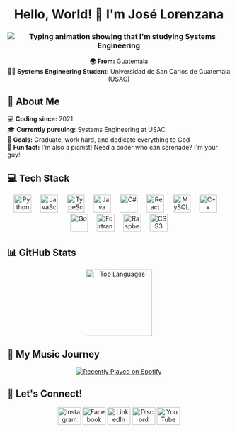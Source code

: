 <h1 align="center">Hello, World! 👋 I'm José Lorenzana</h1>

<h3 align="center">
  <img src="https://readme-typing-svg.herokuapp.com?font=Fira+Code&size=24&pause=1000&color=0BF73D&center=true&vCenter=true&width=435&lines=Studying+Systems+Engineering" alt="Typing animation showing that I'm studying Systems Engineering"/>
</h3>

<p align="center">
  <strong>🌍 From:</strong> Guatemala<br>
  <strong>👨‍💻 Systems Engineering Student:</strong> Universidad de San Carlos de Guatemala (USAC)<br>
</p>

###

<h2 align="left">🌟 About Me</h2>

<p align="left">
  💻 <strong>Coding since:</strong> 2021<br>
  🎓 <strong>Currently pursuing:</strong> Systems Engineering at USAC<br>
  🚀 <strong>Goals:</strong> Graduate, work hard, and dedicate everything to God<br>
  🎹 <strong>Fun fact:</strong> I'm also a pianist! Need a coder who can serenade? I'm your guy!
</p>

###

<h2 align="left">💻 Tech Stack</h2>

<div align="center">
  <img src="https://cdn.jsdelivr.net/gh/devicons/devicon/icons/python/python-original.svg" height="40" alt="Python" title="Python" />
  <img width="12"/>
  <img src="https://cdn.jsdelivr.net/gh/devicons/devicon/icons/javascript/javascript-original.svg" height="40" alt="JavaScript" title="JavaScript" />
  <img width="12"/>
  <img src="https://cdn.jsdelivr.net/gh/devicons/devicon/icons/typescript/typescript-original.svg" height="40" alt="TypeScript" title="TypeScript" />
  <img width="12"/>
  <img src="https://cdn.jsdelivr.net/gh/devicons/devicon/icons/java/java-original.svg" height="40" alt="Java" title="Java" />
  <img width="12"/>
  <img src="https://cdn.jsdelivr.net/gh/devicons/devicon/icons/csharp/csharp-original.svg" height="40" alt="C#" title="C#" />
  <img width="12"/>
  <img src="https://cdn.jsdelivr.net/gh/devicons/devicon/icons/react/react-original.svg" height="40" alt="React" title="React" />
  <img width="12"/>
  <img src="https://cdn.jsdelivr.net/gh/devicons/devicon/icons/mysql/mysql-original.svg" height="40" alt="MySQL" title="MySQL" />
  <img width="12"/>
  <img src="https://cdn.jsdelivr.net/gh/devicons/devicon/icons/cplusplus/cplusplus-original.svg" height="40" alt="C++" title="C++" />
  <img width="12"/>
  <img src="https://cdn.jsdelivr.net/gh/devicons/devicon/icons/go/go-original.svg" height="40" alt="Go" title="Go" />
  <img width="12"/>
  <img src="https://cdn.jsdelivr.net/gh/devicons/devicon/icons/fortran/fortran-original.svg" height="40" alt="Fortran" title="Fortran" />
  <img width="12"/>
  <img src="https://cdn.jsdelivr.net/gh/devicons/devicon/icons/raspberrypi/raspberrypi-original.svg" height="40" alt="Raspberry Pi" title="Raspberry Pi" />
  <img width="12"/>
  <img src="https://cdn.jsdelivr.net/gh/devicons/devicon/icons/css3/css3-original.svg" height="40" alt="CSS3" title="CSS3" />
</div>

###

<h2 align="left">📊 GitHub Stats</h2>

<div align="center">
  <img src="https://github-readme-stats.vercel.app/api/top-langs?username=JoseLorenzana272&locale=en&hide_title=false&layout=compact&card_width=320&langs_count=5&theme=gruvbox&hide_border=false&order=2&hide=html,css" height="150" alt="Top Languages" />
</div>

###

<h2 align="left">🎵 My Music Journey</h2>

<div align="center">
  <a href="https://open.spotify.com/user/wvipup5mg6he5bb345mnz38pt">
    <img src="https://spotify-recently-played-readme.vercel.app/api?user=wvipup5mg6he5bb345mnz38pt&count=5&unique=true" alt="Recently Played on Spotify"  />
  </a>
</div>

###

<h2 align="left">🤝 Let's Connect!</h2>

<div align="center">
  <a href="https://www.instagram.com/josedaniellorenzana" target="_blank"><img src="https://raw.githubusercontent.com/maurodesouza/profile-readme-generator/master/src/assets/icons/social/instagram/default.svg" width="52" height="40" alt="Instagram"/></a>
  <a href="https://www.facebook.com/jorge.lorenzana.9619" target="_blank"><img src="https://raw.githubusercontent.com/maurodesouza/profile-readme-generator/master/src/assets/icons/social/facebook/default.svg" width="52" height="40" alt="Facebook"/></a>
  <a href="https://www.linkedin.com/in/jos%C3%A9-lorenzana-37948531a/" target="_blank"><img src="https://raw.githubusercontent.com/maurodesouza/profile-readme-generator/master/src/assets/icons/social/linkedin/default.svg" width="52" height="40" alt="LinkedIn"/></a>
  <a href="https://discord.com/joselorenzana." target="_blank"><img src="https://raw.githubusercontent.com/maurodesouza/profile-readme-generator/master/src/assets/icons/social/discord/default.svg" width="52" height="40" alt="Discord"/></a>
  <a href="https://www.youtube.com/@joselorenzana3524" target="_blank"><img src="https://raw.githubusercontent.com/maurodesouza/profile-readme-generator/master/src/assets/icons/social/youtube/default.svg" width="52" height="40" alt="YouTube"/></a>
</div>
